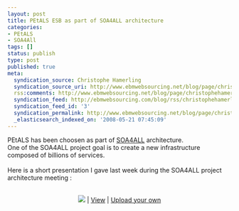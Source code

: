 ```yaml
---
layout: post
title: PEtALS ESB as part of SOA4ALL architecture
categories:
- PEtALS
- SOA4All
tags: []
status: publish
type: post
published: true
meta:
  syndication_source: Christophe Hamerling
  syndication_source_uri: http://www.ebmwebsourcing.net/blog/page/christophehamerling
  rss:comments: http://www.ebmwebsourcing.net/blog/page/christophehamerling?anchor=petals_esb_as_part_of
  syndication_feed: http://ebmwebsourcing.com/blog/rss/christophehamerling
  syndication_feed_id: '3'
  syndication_permalink: http://www.ebmwebsourcing.net/blog/page/christophehamerling?entry=petals_esb_as_part_of
  _elasticsearch_indexed_on: '2008-05-21 07:45:09'
---
```

PEtALS has been choosen as part of <a href="http://www.soa4all.org">SOA4ALL</a> architecture.<br />
One of the SOA4ALL project goal is to create a new infrastructure composed of billions of services.
<br /><br />
Here is a short presentation I gave last week during the SOA4ALL project architecture meeting :
<br /><br />
<div align="center">
<div id="__ss_417192"><div><a href="http://www.slideshare.net/?src=embed"><img src="http://static.slideshare.net/swf/logo_embd.png"></a> | <a href="http://www.slideshare.net/chamerling/jbi-and-petals-presentation-at-soa4all-architecture-meeting?src=embed" title="View 'JBI and PEtALS Presentation at SOA4ALL architecture meeting' on SlideShare">View</a> | <a href="http://www.slideshare.net/upload?src=embed">Upload your own</a></div></div>
</div>
